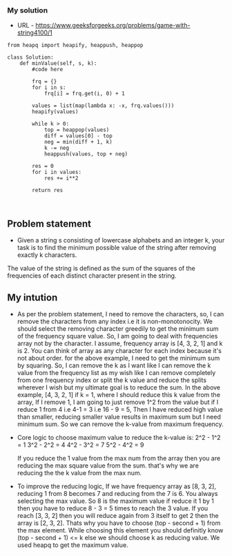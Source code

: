 ### My solution

- URL - https://www.geeksforgeeks.org/problems/game-with-string4100/1

```
from heapq import heapify, heappush, heappop

class Solution:
    def minValue(self, s, k):
        #code here
        
        frq = {}
        for i in s:
            frq[i] = frq.get(i, 0) + 1
        
        values = list(map(lambda x: -x, frq.values()))
        heapify(values)
        
        while k > 0:
            top = heappop(values)
            diff = values[0] - top
            neg = min(diff + 1, k)
            k -= neg
            heappush(values, top + neg)
        
        res = 0
        for i in values:
            res += i**2
            
        return res
        
        
```

## Problem statement

- Given a string s consisting of lowercase alphabets and an integer k, your task is to find the minimum possible value of the string after removing exactly k characters.

The value of the string is defined as the sum of the squares of the frequencies of each distinct character present in the string.

## My intution

- As per the problem statement, I need to remove the characters, so, I can remove the characters from any index i.e it is non-monotonocity. We should select the removing character greedily to get the minimum sum of the frequency square value. So, I am going to deal with frequencies array not by the character. I assume, frequency array is [4, 3, 2, 1] and k is 2. You can think of array as any character for each index because it's not about order. for the above example, I need to get the minimum sum by squaring. So, I can remove the k as I want like I can remove the k value from the frequency list as my wish like I can remove completely from one frequency index or split the k value and reduce the splits wherever I wish but my ultimate goal is to reduce the sum. In the above example, [4, 3, 2, 1] if k = 1, where I should reduce this k value from the array, If I remove 1, I am going to just remove 1^2 from the value but if I reduce 1 from 4 i.e 4-1 = 3 i.e 16 - 9 = 5, Then I have reduced high value than smaller, reducing smaller value results in maximum sum but I need minimum sum. So we can remove the k-value from maximum frequency. 

- Core logic to choose maximum value to reduce the k-value is:
	2^2 - 1^2 = 1
	3^2 - 2^2 = 4
	4^2 - 3^2 = 7
	5^2 - 4^2 = 9

	If you reduce the 1 value from the max num from the array then you are reducing the max square value from the sum. that's why we are reducing the the k value from the max num.

- To improve the reducing logic, 
	If we have frequency array as [8, 3, 2], reducing 1 from 8 becomes 7 and reducing from the 7 is 6. You always selecting the max value. So 8 is the maximum value if reduce it 1 by 1 then you have to reduce 8 - 3 = 5 times to reach the 3 value. If you reach [3, 3, 2] then you will reduce again from 3 itself to get 2 then the array is [2, 3, 2]. Thats why you have to choose (top - second + 1) from the max element. While choosing this element you should definitly know (top - second + 1) <= k else we should choose k as reducing value. We used heapq to get the maximum value.
